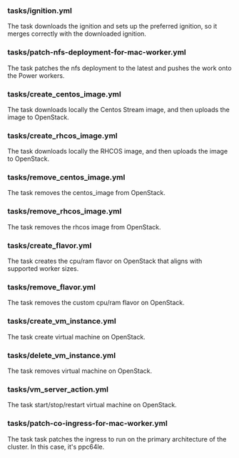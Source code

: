 ### tasks/ignition.yml

The task downloads the ignition and sets up the preferred ignition, so it merges correctly with the downloaded ignition.

### tasks/patch-nfs-deployment-for-mac-worker.yml

The task patches the nfs deployment to the latest and pushes the work onto the Power workers.

### tasks/create_centos_image.yml

The task downloads locally the Centos Stream image, and then uploads the image to OpenStack.

### tasks/create_rhcos_image.yml

The task downloads locally the RHCOS image, and then uploads the image to OpenStack.

### tasks/remove_centos_image.yml

The task removes the centos_image from OpenStack.

### tasks/remove_rhcos_image.yml

The task removes the rhcos image from OpenStack.

### tasks/create_flavor.yml

The task creates the cpu/ram flavor on OpenStack that aligns with supported worker sizes.

### tasks/remove_flavor.yml

The task removes the custom cpu/ram flavor on OpenStack.

### tasks/create_vm_instance.yml

The task create virtual machine on OpenStack.

### tasks/delete_vm_instance.yml

The task removes virtual machine on OpenStack.

### tasks/vm_server_action.yml

The task start/stop/restart virtual machine on OpenStack.

### tasks/patch-co-ingress-for-mac-worker.yml

The task task patches the ingress to run on the primary architecture of the cluster. In this case, it's ppc64le.

